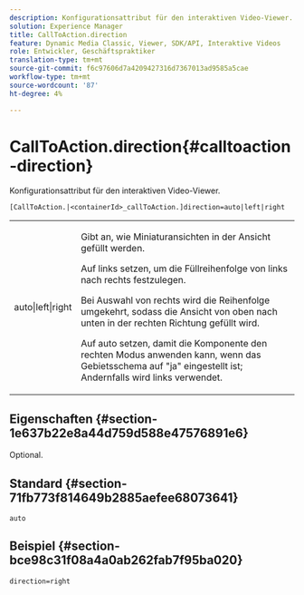 ```yaml
---
description: Konfigurationsattribut für den interaktiven Video-Viewer.
solution: Experience Manager
title: CallToAction.direction
feature: Dynamic Media Classic, Viewer, SDK/API, Interaktive Videos
role: Entwickler, Geschäftspraktiker
translation-type: tm+mt
source-git-commit: f6c97606d7a4209427316d7367013ad9585a5cae
workflow-type: tm+mt
source-wordcount: '87'
ht-degree: 4%

---
```



# CallToAction.direction{#calltoaction-direction}

Konfigurationsattribut für den interaktiven Video-Viewer.

`[CallToAction.|<containerId>_callToAction.]direction=auto|left|right`

<table id="table_441553CD34C94A58A9D7CBF772DEDDB6"> 
 <tbody> 
  <tr> 
   <td colname="col1"> <p> <span class="codeph"> auto|left|right  </span> </p> </td> 
   <td colname="col2"> <p> Gibt an, wie Miniaturansichten in der Ansicht gefüllt werden. </p> <p>Auf <span class="codeph"> links </span> setzen, um die Füllreihenfolge von links nach rechts festzulegen. </p> <p>Bei Auswahl von <span class="codeph"> rechts </span> wird die Reihenfolge umgekehrt, sodass die Ansicht von oben nach unten in der rechten Richtung gefüllt wird. </p> <p>Auf <span class="codeph"> auto </span> setzen, damit die Komponente den rechten Modus anwenden kann, wenn das Gebietsschema auf <span class="codeph"> "ja" </span> eingestellt ist; Andernfalls wird <span class="codeph"> links </span> verwendet. </p> </td> 
  </tr> 
 </tbody> 
</table>

## Eigenschaften {#section-1e637b22e8a44d759d588e47576891e6}

Optional.

## Standard {#section-71fb773f814649b2885aefee68073641}

`auto`

## Beispiel {#section-bce98c31f08a4a0ab262fab7f95ba020}

```
direction=right
```

